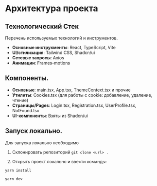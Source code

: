 # Архитектура проекта

## Технологический Стек

Перечень используемых технологий и инструментов.

- **Основные инструкменты**: React, TypeScript, Vite
- **UI/стилизация**: Tailwind CSS, Shadcn/ui
- **Сетевые запросы**: Axios
- **Анимации**: Frames-motions

## Компоненты.

- **Основные**: main.tsx, App.tsx, ThemeContext.tsx и прочие
- **Утилиты**: Cookies.tsx (для работы с cookie: добавление, удаление, чтение)
- **Страницы/Pages**: Login.tsx, Registration.tsx, UserProfile.tsx, NotFound.tsx
- **UI-компоненты**: Взяты из Shadcn/ui

## Запуск локально.

Для запуска локально необходимо

1. Склонировать репозиторий `git clone <url> .`

2. Открыть проект локально и ввести команды:

`yarn install`

`yarn dev`
